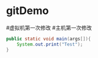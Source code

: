 # gitDemo
#虚拟机第一次修改
#主机第一次修改
```java
public static void main(args[]){
	System.out.print("Test");
}
```

